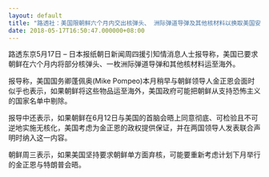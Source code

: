 ```yaml
---
layout: default
title: "路透社：美国限朝鲜六个月内交出核弹头、 洲际弹道导弹及其他核材料以换取美国安全保证"
date: 2018-05-17T16:50:47.000000+08:00
---
```


路透东京5月17日 – 日本报纸朝日新闻周四援引知情消息人士报导称，美国已要求朝鲜在六个月内将部分核弹头、一枚洲际弹道导弹和其他核材料运至海外。

报导称，美国国务卿蓬佩奥(Mike Pompeo)本月稍早与朝鲜领导人金正恩会面时似乎也表示，如果朝鲜将这些物品运至海外，美国政府可能把朝鲜从支持恐怖主义的国家名单中剔除。

报导中还表示，如果朝鲜在6月12日与美国的首脑会晤上同意彻底、可检验且不可逆地实施无核化，美国考虑为金正恩的政权提供保证，并在两国领导人发表联合声明时纳入这一内容。

朝鲜周三表示，如果美国坚持要求朝鲜单方面弃核，可能要重新考虑计划下月举行的金正恩与特朗普会晤。

